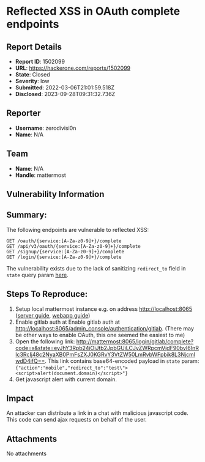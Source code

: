 # Reflected XSS in OAuth complete endpoints

## Report Details
- **Report ID**: 1502099
- **URL**: https://hackerone.com/reports/1502099
- **State**: Closed
- **Severity**: low
- **Submitted**: 2022-03-06T21:01:59.518Z
- **Disclosed**: 2023-09-28T09:31:32.736Z

## Reporter
- **Username**: zerodivisi0n
- **Name**: N/A

## Team
- **Name**: N/A
- **Handle**: mattermost

## Vulnerability Information
## Summary:
The following endpoints are vulnerable to reflected XSS:
```
GET /oauth/{service:[A-Za-z0-9]+}/complete
GET /api/v3/oauth/{service:[A-Za-z0-9]+}/complete
GET /signup/{service:[A-Za-z0-9]+}/complete
GET /login/{service:[A-Za-z0-9]+}/complete
```

The vulnerability exists due to the lack of sanitizing `redirect_to` field in `state` query param [here](https://github.com/mattermost/mattermost-server/blob/c114aba628e06e726aa1b5d9f3736d1fd154594c/web/oauth.go#L287-L288).

## Steps To Reproduce:

  1. Setup local mattermost instance e.g. on address [http://localhost:8065](http://localhost:8065) ([server guide](https://developers.mattermost.com/contribute/server/developer-setup/), [webapp guide](https://developers.mattermost.com/contribute/webapp/developer-setup/))
  1. Enable gitlab auth at Enable gitlab auth at [http://localhost:8065/admin_console/authentication/gitlab](http://localhost:8065/admin_console/authentication/gitlab). (There may be other ways to enable OAuth, this one seemed the easiest to me)
  1. Open the following link: [http://mattermost:8065/login/gitlab/complete?code=x&state=eyJhY3Rpb24iOiJtb2JpbGUiLCJyZWRpcmVjdF90byI6InRlc3RcIj48c2NyaXB0PmFsZXJ0KGRvY3VtZW50LmRvbWFpbik8L3NjcmlwdD4ifQ==](http://mattermost:8065/login/gitlab/complete?code=x&state=eyJhY3Rpb24iOiJtb2JpbGUiLCJyZWRpcmVjdF90byI6InRlc3RcIj48c2NyaXB0PmFsZXJ0KGRvY3VtZW50LmRvbWFpbik8L3NjcmlwdD4ifQ==). This link contains base64-encoded payload in `state` param: `{"action":"mobile","redirect_to":"test\"><script>alert(document.domain)</script>"}`
  1. Get javascript alert with current domain.

## Impact

An attacker can distribute a link in a chat with malicious javascript code. This code can send ajax requests on behalf of the user.

## Attachments
No attachments
